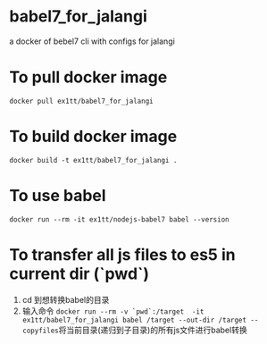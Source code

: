 # babel7_for_jalangi
a docker of bebel7 cli with configs for jalangi

# To pull docker image
`docker pull ex1tt/babel7_for_jalangi`

# To build docker image
`docker build -t ex1tt/babel7_for_jalangi .`
# To use babel
`docker run --rm -it ex1tt/nodejs-babel7 babel --version`

# To transfer all js files to es5 in current dir (\`pwd\`)
1. cd 到想转换babel的目录
2. 输入命令 
   ```docker run --rm -v `pwd`:/target  -it ex1tt/babel7_for_jalangi babel /target --out-dir /target --copyfiles```将当前目录(递归到子目录)的所有js文件进行babel转换